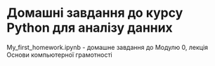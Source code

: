 # Домашні завдання до курсу Python для аналізу данних

My_first_homework.ipynb - домашне завдання до Модулю 0, лекція Основи компьютерної грамотності
